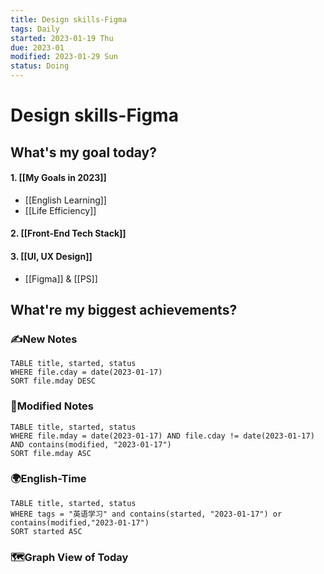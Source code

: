 ```yaml
---
title: Design skills-Figma
tags: Daily
started: 2023-01-19 Thu
due: 2023-01
modified: 2023-01-29 Sun
status: Doing
---
```

# Design skills-Figma
## What's my goal today?
#### 1. [[My Goals in 2023]]
- [[English Learning]]
- [[Life Efficiency]] 
#### 2. [[Front-End Tech Stack]]
#### 3. [[UI, UX Design]]
- [[Figma]] & [[PS]]

## What're my biggest achievements?
### ✍️New Notes

```dataview
TABLE title, started, status
WHERE file.cday = date(2023-01-17)
SORT file.mday DESC
```

### 📝Modified Notes

```dataview
TABLE title, started, status
WHERE file.mday = date(2023-01-17) AND file.cday != date(2023-01-17) AND contains(modified, "2023-01-17")
SORT file.mday ASC
```

### 🌍English-Time

```dataview
TABLE title, started, status
WHERE tags = "英语学习" and contains(started, "2023-01-17") or contains(modified,"2023-01-17") 
SORT started ASC
```

### 🗺️Graph View of Today
